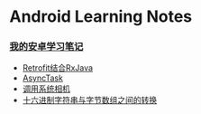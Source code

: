 # Android Learning Notes
### [我的安卓学习笔记](learning%20notes.md)
* [Retrofit结合RxJava](learning%20notes.md#retrofit结合rxjava)
* [AsyncTask](learning%20notes.md#asynctask)
* [调用系统相机](learning%20notes.md#调用系统相机)
* [十六进制字符串与字节数组之间的转换](learning%20notes.md#十六进制字符串与字节数组之间的转换)
